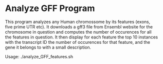 # Analyze GFF Program
This program analyzes any Human chromossome by its features (exons, five prime UTR etc). It downloads a gff3 file from Ensembl website for the chromosome in question and computes the number of occurences for all the features in question. It then display for each feature the top 10 instances with the transcript ID the number of occurences for that feature, and the gene it belongs to with a small description.

Usage: 
./analyze_GFF_features.sh <chromosome number>

